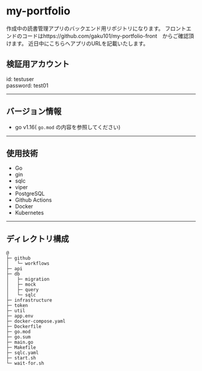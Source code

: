 # my-portfolio
作成中の読書管理アプリのバックエンド用リポジトリになります。
フロントエンドのコードはhttps://github.com/gaku101/my-portfolio-front　からご確認頂けます。
近日中にこちらへアプリのURLを記載いたします。

## 検証用アカウント

id: testuser  
password: test01

---

## バージョン情報

- go v1.16( `go.mod` の内容を参照してください)

---

## 使用技術

- Go  
- gin
- sqlc
- viper
- PostgreSQL
- Github Actions
- Docker 
- Kubernetes
---


## ディレクトリ構成

```
@
├─ github
│   └─ workflows
├─ api
├─ db
│   ├─ migration
│   ├─ mock
│   ├─ query
│   └─ sqlc
├─ infrastructure
├─ token
├─ util
├─ app.env
├─ docker-compose.yaml
├─ Dockerfile
├─ go.mod
├─ go.sum
├─ main.go
├─ Makefile
├─ sqlc.yaml
├─ start.sh
└─ wait-for.sh
```
